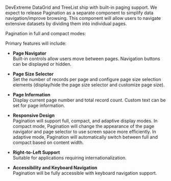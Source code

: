 DevExtreme DataGrid and TreeList ship with built-in paging support. We expect to release Pagination as a separate component to simplify data navigation/improve browsing. This component will allow users to navigate extensive datasets by dividing them into individual pages.

Pagination in full and compact modes:

<!--split-->
Primary features will include:

- **Page Navigator**\
Built-in controls allow users move between pages. Navigation buttons can be displayed or hidden.

- **Page Size Selector**\
Set the number of records per page and configure page size selection elements (display/hide the page size selector and customize page size).

- **Page Information**\
Display current page number and total record count. Custom text can be set for page information.

- **Responsive Design**\
Pagination will support full, compact, and adaptive display modes. In compact mode, Pagination will change the appearance of the page navigator and page selector to use screen space more efficiently. In adaptive mode, Pagination will automatically switch between full and compact based on content width.

- **Right-to-Left Support**\
Suitable for applications requiring internationalization.

- **Accessibility and Keyboard Navigation**\
Pagination will be fully accessible with keyboard navigation support.